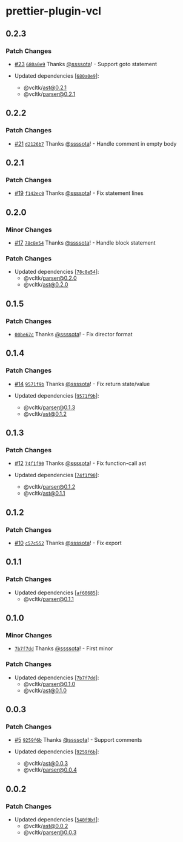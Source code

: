 # prettier-plugin-vcl

## 0.2.3

### Patch Changes

- [#23](https://github.com/ssssota/vcltk/pull/23) [`680a0e9`](https://github.com/ssssota/vcltk/commit/680a0e95fc93c6527f274b70f1fc39d77c693d11) Thanks [@ssssota](https://github.com/ssssota)! - Support goto statement

- Updated dependencies [[`680a0e9`](https://github.com/ssssota/vcltk/commit/680a0e95fc93c6527f274b70f1fc39d77c693d11)]:
  - @vcltk/ast@0.2.1
  - @vcltk/parser@0.2.1

## 0.2.2

### Patch Changes

- [#21](https://github.com/ssssota/vcltk/pull/21) [`d2126b7`](https://github.com/ssssota/vcltk/commit/d2126b77ba23ee2b7419ad7043d773d7f8128fa0) Thanks [@ssssota](https://github.com/ssssota)! - Handle comment in empty body

## 0.2.1

### Patch Changes

- [#19](https://github.com/ssssota/vcltk/pull/19) [`f142ec0`](https://github.com/ssssota/vcltk/commit/f142ec03fdf3d945ad92425babdab25244af9c11) Thanks [@ssssota](https://github.com/ssssota)! - Fix statement lines

## 0.2.0

### Minor Changes

- [#17](https://github.com/ssssota/vcltk/pull/17) [`78c8e54`](https://github.com/ssssota/vcltk/commit/78c8e5427a13dd6707510c18ca8ed38d6003a4ae) Thanks [@ssssota](https://github.com/ssssota)! - Handle block statement

### Patch Changes

- Updated dependencies [[`78c8e54`](https://github.com/ssssota/vcltk/commit/78c8e5427a13dd6707510c18ca8ed38d6003a4ae)]:
  - @vcltk/parser@0.2.0
  - @vcltk/ast@0.2.0

## 0.1.5

### Patch Changes

- [`00be67c`](https://github.com/ssssota/vcltk/commit/00be67ca67adf974a0149fec002aab8ef76eb222) Thanks [@ssssota](https://github.com/ssssota)! - Fix director format

## 0.1.4

### Patch Changes

- [#14](https://github.com/ssssota/vcltk/pull/14) [`9571f9b`](https://github.com/ssssota/vcltk/commit/9571f9bbe17bf1c14f41c9b3fc505faa9520dc23) Thanks [@ssssota](https://github.com/ssssota)! - Fix return state/value

- Updated dependencies [[`9571f9b`](https://github.com/ssssota/vcltk/commit/9571f9bbe17bf1c14f41c9b3fc505faa9520dc23)]:
  - @vcltk/parser@0.1.3
  - @vcltk/ast@0.1.2

## 0.1.3

### Patch Changes

- [#12](https://github.com/ssssota/vcltk/pull/12) [`74f1f90`](https://github.com/ssssota/vcltk/commit/74f1f90a624e2f39c01b0375e1532b5b34caf237) Thanks [@ssssota](https://github.com/ssssota)! - Fix function-call ast

- Updated dependencies [[`74f1f90`](https://github.com/ssssota/vcltk/commit/74f1f90a624e2f39c01b0375e1532b5b34caf237)]:
  - @vcltk/parser@0.1.2
  - @vcltk/ast@0.1.1

## 0.1.2

### Patch Changes

- [#10](https://github.com/ssssota/vcltk/pull/10) [`c57c552`](https://github.com/ssssota/vcltk/commit/c57c552ee9dcc4469a2b5cd8beb9e1d6e8e2038c) Thanks [@ssssota](https://github.com/ssssota)! - Fix export

## 0.1.1

### Patch Changes

- Updated dependencies [[`af60685`](https://github.com/ssssota/vcltk/commit/af60685c4ce0c7a7dd8b2ff577c533487386b407)]:
  - @vcltk/parser@0.1.1

## 0.1.0

### Minor Changes

- [`7b7f7dd`](https://github.com/ssssota/vcltk/commit/7b7f7dda59454b2cc17697cc5672c3e372992979) Thanks [@ssssota](https://github.com/ssssota)! - First minor

### Patch Changes

- Updated dependencies [[`7b7f7dd`](https://github.com/ssssota/vcltk/commit/7b7f7dda59454b2cc17697cc5672c3e372992979)]:
  - @vcltk/parser@0.1.0
  - @vcltk/ast@0.1.0

## 0.0.3

### Patch Changes

- [#5](https://github.com/ssssota/vcltk/pull/5) [`9259f6b`](https://github.com/ssssota/vcltk/commit/9259f6bcaa600873e50ea0a8d09811db66da9adb) Thanks [@ssssota](https://github.com/ssssota)! - Support comments

- Updated dependencies [[`9259f6b`](https://github.com/ssssota/vcltk/commit/9259f6bcaa600873e50ea0a8d09811db66da9adb)]:
  - @vcltk/ast@0.0.3
  - @vcltk/parser@0.0.4

## 0.0.2

### Patch Changes

- Updated dependencies [[`540f9bf`](https://github.com/ssssota/vcltk/commit/540f9bf9de021a9d6bddbf35ec9e5267b605492c)]:
  - @vcltk/ast@0.0.2
  - @vcltk/parser@0.0.3
